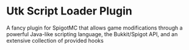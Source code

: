 # Utk Script Loader Plugin
A fancy plugin for SpigotMC that allows game modifications through a powerful Java-like scripting language, the Bukkit/Spigot API, and an extensive collection of provided hooks
